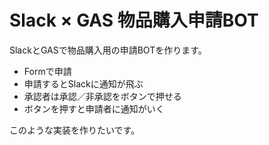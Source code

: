 # Slack × GAS 物品購入申請BOT

SlackとGASで物品購入用の申請BOTを作ります。

- Formで申請
- 申請するとSlackに通知が飛ぶ
- 承認者は承認／非承認をボタンで押せる
- ボタンを押すと申請者に通知がいく

このような実装を作りたいです。
